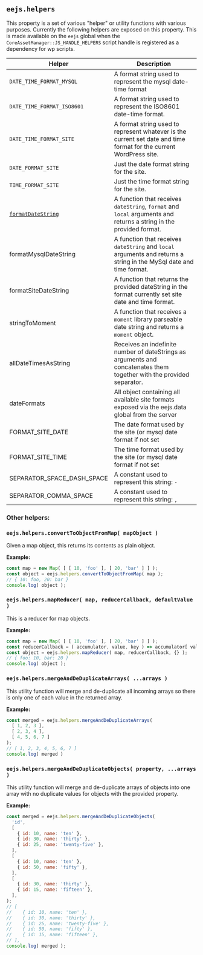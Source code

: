 ## `eejs.helpers`

This property is a set of various "helper" or utility functions with various purposes.  Currently the following helpers are exposed on this property. This is made available on the `eejs` global when the `CoreAssetManager::JS_HANDLE_HELPERS` script handle is registered as a dependency for wp scripts.

| Helper | Description |
| ------- | ----------- |
| `DATE_TIME_FORMAT_MYSQL` | A format string used to represent the mysql date-time format |
| `DATE_TIME_FORMAT_ISO8601` | A format string used to represent the ISO8601 date-time format.
| `DATE_TIME_FORMAT_SITE` | A format string used to represent whatever is the current set date and time format for the current WordPress site.
| `DATE_FORMAT_SITE` | Just the date format string for the site.
| `TIME_FORMAT_SITE` | Just the time format string for the site.
| [`formatDateString`](./helpers.md#eejshelpersformatDateString-datestring-format-local-) | A function that receives `dateString`, `format` and `local` arguments and returns a string in the provided format. |
| formatMysqlDateString | A function that receives `dateString` and `local` arguments and returns a string in the MySql date and time format. |
| formatSiteDateString | A function that returns the provided dateString in the format currently set site date and time format.
| stringToMoment | A function that receives a `moment` library parseable date string and returns a `moment` object.
| allDateTimesAsString | Receives an indefinite number of dateStrings as arguments and concatenates them together with the provided separator.
| dateFormats | All object containing all available site formats exposed via the eejs.data global from the server |
| FORMAT_SITE_DATE | The date format used by the site (or mysql date format if not set |
| FORMAT_SITE_TIME | The time format used by the site (or mysql date format if not set |
| SEPARATOR_SPACE_DASH_SPACE | A constant used to represent this string: ` - ` |
| SEPARATOR_COMMA_SPACE | A constant used to represent this string: `, ` |

### Other helpers:
### `eejs.helpers.convertToObjectFromMap( mapObject )`
Given a map object, this returns its contents as  plain object.

**Example:**
```js
const map = new Map( [ [ 10, 'foo' ], [ 20, 'bar' ] ] );
const object = eejs.helpers.convertToObjectFromMap( map );
// { 10: foo, 20: bar } 
console.log( object );
```
### `eejs.helpers.mapReducer( map, reducerCallback, defaultValue )`
This is a reducer for map objects.

**Example:**
```js
const map = new Map( [ [ 10, 'foo' ], [ 20, 'bar' ] ] );
const reducerCallback = ( accumulator, value, key ) => accumulator[ value ] = key;
const object = eejs.helpers.mapReducer( map, reducerCallback, {} );
// { foo: 10, bar: 20 }
console.log( object );
```
### `eejs.helpers.mergeAndDeDuplicateArrays( ...arrays )`
This utility function will merge and de-duplicate all incoming arrays so there is only one of each value in the returned array.

**Example:**
```js
const merged = eejs.helpers.mergeAndDeDuplicateArrays(
  [ 1, 2, 3 ],
  [ 2, 3, 4 ],
  [ 4, 5, 6, 7 ]
);
// [ 1, 2, 3, 4, 5, 6, 7 ]
console.log( merged )
```
### `eejs.helpers.mergeAndDeDuplicateObjects( property, ...arrays )`
This utility function will merge and de-duplicate arrays of objects into one array with no duplicate values for objects with the provided property.

**Example:**
```js
const merged = eejs.helpers.mergeAndDeDuplicateObjects(
  'id',
  [
    { id: 10, name: 'ten' },
    { id: 30, name: 'thirty' },
    { id: 25, name: 'twenty-five' },
  ],
  [
    { id: 10, name: 'ten' },
    { id: 50, name: 'fifty' },
  ],
  [
    { id: 30, name: 'thirty' },
    { id: 15, name: 'fifteen' },
  ],
);
// [
// 	  { id: 10, name: 'ten' },
// 	  { id: 30, name: 'thirty' },
// 	  { id: 25, name: 'twenty-five' },
// 	  { id: 50, name: 'fifty' },
// 	  { id: 15, name: 'fifteen' },
// ],
console.log( merged );
```